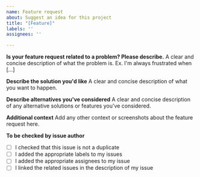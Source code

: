 ```yaml
---
name: Feature request
about: Suggest an idea for this project
title: "[Feature]"
labels: ''
assignees: ''

---
```


**Is your feature request related to a problem? Please describe.**
A clear and concise description of what the problem is. Ex. I'm always frustrated when [...]

**Describe the solution you'd like**
A clear and concise description of what you want to happen.

**Describe alternatives you've considered**
A clear and concise description of any alternative solutions or features you've considered.

**Additional context**
Add any other context or screenshots about the feature request here.

**To be checked by issue author**
 - [ ] I checked that this issue is not a duplicate
 - [ ] I added the appropriate labels to my issues
 - [ ] I added the appropriate assignees to my issue
 - [ ] I linked the related issues in the description of my issue

